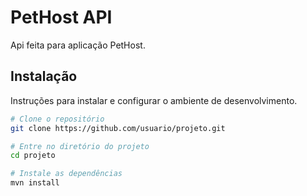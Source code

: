 # PetHost API

Api feita para aplicação PetHost.

## Instalação

Instruções para instalar e configurar o ambiente de desenvolvimento.

```bash
# Clone o repositório
git clone https://github.com/usuario/projeto.git

# Entre no diretório do projeto
cd projeto

# Instale as dependências
mvn install
